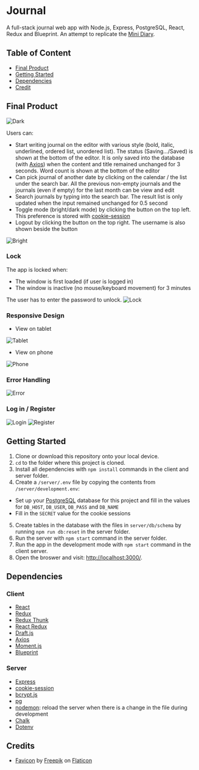 # Journal

A full-stack journal web app with Node.js, Express, PostgreSQL, React, Redux and Blueprint. An attempt to replicate the [Mini Diary](https://github.com/samuelmeuli/mini-diary).

## Table of Content

- [Final Product](#final-product)
- [Getting Started](#getting-started)
- [Dependencies](#dependencies)
- [Credit](#credit)

## Final Product

![Dark](./docs/dark.png)

Users can:

- Start writing journal on the editor with various style (bold, italic, underlined, ordered list, unordered list). The status (Saving.../Saved) is shown at the bottom of the editor. It is only saved into the database (with [Axios](https://axios-http.com/)) when the content and title remained unchanged for 3 seconds. Word count is shown at the bottom of the editor
- Can pick journal of another date by clicking on the calendar / the list under the search bar. All the previous non-empty journals and the journals (even if empty) for the last month can be view and edit
- Search journals by typing into the search bar. The result list is only updated when the input remained unchanged for 0.5 second
- Toggle mode (bright/dark mode) by clicking the button on the top left. This preference is stored with [cookie-session](https://github.com/expressjs/cookie-session)
- Logout by clicking the button on the top right. The username is also shown beside the button

![Bright](./docs/bright.png)

### Lock

The app is locked when:

- The window is first loaded (if user is logged in)
- The window is inactive (no mouse/keyboard movement) for 3 minutes

The user has to enter the password to unlock.
![Lock](./docs/lock.png)

### Responsive Design

- View on tablet

![Tablet](./docs/tablet.png)

- View on phone

![Phone](./docs/mobile.png)

### Error Handling

![Error](./docs/error.png)

### Log in / Register

![Login](./docs/login.png)
![Register](./docs/register.png)

## Getting Started

1. Clone or download this repository onto your local device.
2. `cd` to the folder where this project is cloned.
3. Install all dependencies with `npm install` commands in the client and server folder.
4. Create a `/server/.env` file by copying the contents from `/server/development.env`:

- Set up your [PostgreSQL](https://www.postgresql.org/) database for this project and fill in the values for `DB_HOST`, `DB_USER`, `DB_PASS` and `DB_NAME`
- Fill in the `SECRET` value for the cookie sessions

5. Create tables in the database with the files in `server/db/schema` by running `npm run db:reset` in the server folder.
6. Run the server with `npm start` command in the server folder.
7. Run the app in the development mode with `npm start` command in the client server.
8. Open the broswer and visit: [http://localhost:3000/](http://localhost:3000/).

## Dependencies

### Client

- [React](https://en.reactjs.org/)
- [Redux](https://redux.js.org/)
- [Redux Thunk](https://github.com/reduxjs/redux-thunk)
- [React Redux](https://react-redux.js.org/)
- [Draft.js](https://draftjs.org/)
- [Axios](https://axios-http.com/)
- [Moment.js](https://momentjs.com/)
- [Blueprint](https://blueprintjs.com/)

### Server

- [Express](https://expressjs.com/)
- [cookie-session](https://github.com/expressjs/cookie-session)
- [bcrypt.js](https://github.com/dcodeIO/bcrypt.js)
- [pg](https://www.npmjs.com/package/pg)
- [nodemon](https://nodemon.io/): reload the server when there is a change in the file during development
- [Chalk](https://github.com/chalk/chalk)
- [Dotenv](https://github.com/motdotla/dotenv)

## Credits

- [Favicon](https://www.flaticon.com/free-icon/feather_96255) by [Freepik](https://www.flaticon.com/authors/freepik) on [Flaticon](https://www.flaticon.com/)
